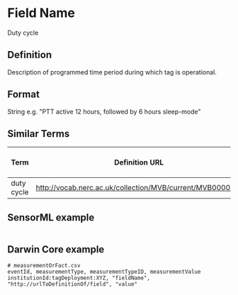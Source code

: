 # Field Name
Duty cycle

## Definition 
Description of programmed time period during which tag is operational.

## Format
String e.g. "PTT active 12 hours, followed by 6 hours sleep-mode"

## Similar Terms 
|Term|Definition URL|Source Vocabulary Publisher/Creator|
|----|----------|-----------------|
|duty cycle|http://vocab.nerc.ac.uk/collection/MVB/current/MVB000086/|Movebank|

## SensorML example
```xml

```
## Darwin Core example
```csv
# measurementOrFact.csv
eventId, measurementType, measurementTypeID, measurementValue
institutionId:tagDeployment:XYZ, "fieldName", "http://urlToDefinitionOf/field", "value"
```
